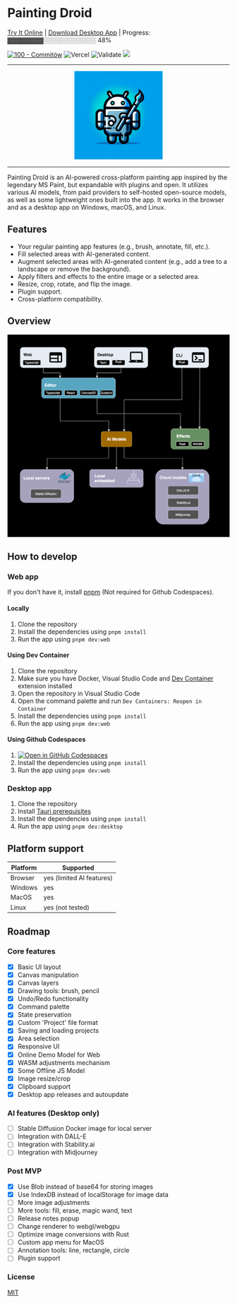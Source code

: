 # Painting Droid

[Try It Online](https://painting-droid-web.vercel.app/) | [Download Desktop App](https://github.com/mateuszmigas/painting-droid/releases) | Progress: ▓▓▓▓▓▓▓▓░░░░░░░░░░░░ <span>48</span>%

[![100 - Commitów](https://img.shields.io/badge/100-Commitów-2ea44f)](https://100commitow.pl/) ![Vercel](https://vercelbadge.vercel.app/api/mateuszmigas/painting-droid) ![Validate](https://github.com/mateuszmigas/painting-droid/actions/workflows/validate.yml/badge.svg)
![](https://img.shields.io/badge/Lighthouse-100/83/100/100-blue)

---

<div align="center">

  <img src="assets/logo_big.webp" width="200" height="200">

</div>

---

Painting Droid is an AI-powered cross-platform painting app inspired by the legendary MS Paint, but expandable with plugins and open. It utilizes various AI models, from paid providers to self-hosted open-source models, as well as some lightweight ones built into the app. It works in the browser and as a desktop app on Windows, macOS, and Linux.

## Features

- Your regular painting app features (e.g., brush, annotate, fill, etc.).
- Fill selected areas with AI-generated content.
- Augment selected areas with AI-generated content (e.g., add a tree to a landscape or remove the background).
- Apply filters and effects to the entire image or a selected area.
- Resize, crop, rotate, and flip the image.
- Plugin support.
- Cross-platform compatibility.

## Overview

![Architecture](assets/arch.svg)

## How to develop

### Web app

If you don't have it, install [pnpm](https://pnpm.io/installation) (Not required for Github Codespaces).

#### Locally

1. Clone the repository
2. Install the dependencies using `pnpm install`
3. Run the app using `pnpm dev:web`

#### Using Dev Container

1. Clone the repository
2. Make sure you have Docker, Visual Studio Code and [Dev Container](https://marketplace.visualstudio.com/items?itemName=ms-vscode-remote.remote-containers) extension installed
3. Open the repository in Visual Studio Code
4. Open the command palette and run `Dev Containers: Reopen in Container`
5. Install the dependencies using `pnpm install`
6. Run the app using `pnpm dev:web`

#### Using Github Codespaces

1. [![Open in GitHub Codespaces](https://github.com/codespaces/badge.svg)](https://codespaces.new/mateuszmigas/painting-droid)
2. Install the dependencies using `pnpm install`
3. Run the app using `pnpm dev:web`

### Desktop app

1. Clone the repository
2. Install [Tauri prerequisites](https://tauri.app/v1/guides/getting-started/prerequisites/)
3. Install the dependencies using `pnpm install`
4. Run the app using `pnpm dev:desktop`

## Platform support

| Platform | Supported                 |
| -------- | ------------------------- |
| Browser  | yes (limited AI features) |
| Windows  | yes                       |
| MacOS    | yes                       |
| Linux    | yes (not tested)          |

## Roadmap

### Core features

- [x] Basic UI layout
- [x] Canvas manipulation
- [x] Canvas layers
- [x] Drawing tools: brush, pencil
- [x] Undo/Redo functionality
- [x] Command palette
- [x] State preservation
- [x] Custom 'Project' file format
- [x] Saving and loading projects
- [x] Area selection
- [x] Responsive UI
- [x] Online Demo Model for Web
- [x] WASM adjustments mechanism
- [x] Some Offline JS Model
- [x] Image resize/crop
- [x] Clipboard support
- [x] Desktop app releases and autoupdate

### AI features (Desktop only)

- [ ] Stable Diffusion Docker image for local server
- [ ] Integration with DALL-E
- [ ] Integration with Stability.ai
- [ ] Integration with Midjourney

### Post MVP

- [x] Use Blob instead of base64 for storing images
- [x] Use IndexDB instead of localStorage for image data
- [ ] More image adjustments
- [ ] More tools: fill, erase, magic wand, text
- [ ] Release notes popup
- [ ] Change renderer to webgl/webgpu
- [ ] Optimize image conversions with Rust
- [ ] Custom app menu for MacOS
- [ ] Annotation tools: line, rectangle, circle
- [ ] Plugin support

### License

[MIT](https://choosealicense.com/licenses/mit/)
